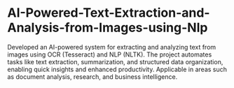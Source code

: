 # AI-Powered-Text-Extraction-and-Analysis-from-Images-using-Nlp
Developed an AI-powered system for extracting and analyzing text from images using OCR (Tesseract) and NLP (NLTK). The project automates tasks like text extraction, summarization, and structured data organization, enabling quick insights and enhanced productivity. Applicable in areas such as document analysis, research, and business intelligence.
